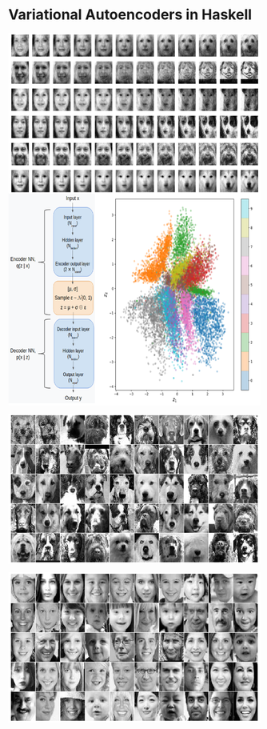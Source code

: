 # Variational Autoencoders in Haskell



<p align="center">
  <img width="645" height="745" src="resources/dogs_vae_cover.png">
</p>


<p align="center">
  <img width="600" height="300" src="resources/sample_dogs.png">
</p>




<p align="center">
  <img width="600" height="300" src="resources/sample_people.png">
</p>
